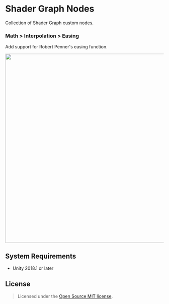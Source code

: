 # Shader Graph Nodes

Collection of Shader Graph custom nodes.

### Math > Interpolation > Easing

Add support for Robert Penner's easing function. 

<img width="600" src=https://i.imgur.com/9eGtXuu.gif>

## System Requirements

- Unity 2018.1 or later

## License

> Licensed under the [Open Source MIT license](http://en.wikipedia.org/wiki/MIT_License).
